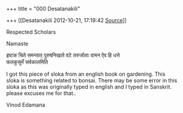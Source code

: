 +++
title = "000 Desatanakili"

+++
[[Desatanakili	2012-10-21, 17:19:42 [Source](https://groups.google.com/g/bvparishat/c/XopZcSh0YNE)]]



Respected Scholars

Namaste

इष्टक चिते समन्तात् पुरुषनिखाते वटे तरुर्जाताः वामन ऐव हि धत्ते  
फलकुसुमँ सर्वकालमिति

I got this piece of sloka from an english book on gardening. This  
sloka is something related to bonsai. There may be some error in this  
sloka as this was originally typed in english and I typed in Sanskrit.  
please excuses me for that..

Vinod Edamana  

